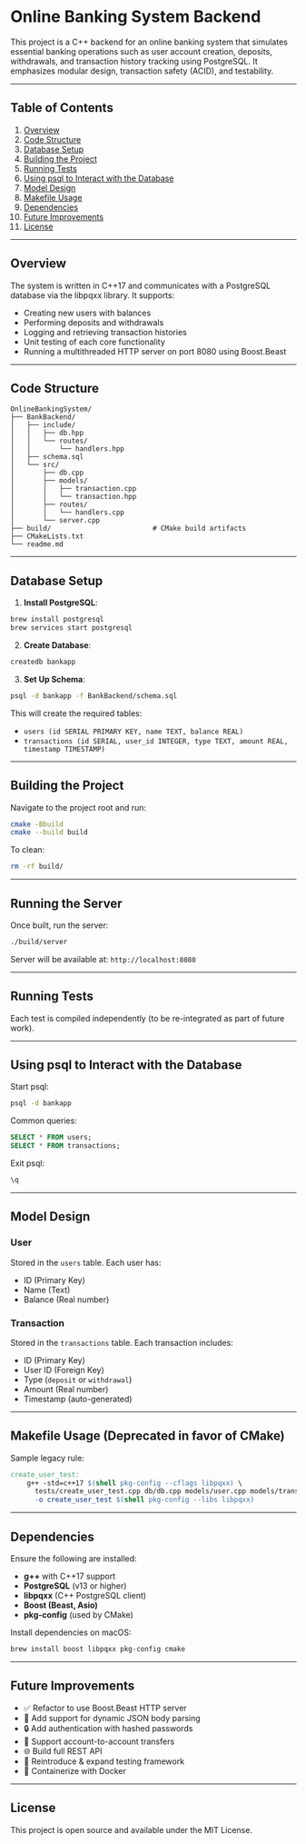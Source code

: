 # Online Banking System Backend

This project is a C++ backend for an online banking system that simulates essential banking operations such as user account creation, deposits, withdrawals, and transaction history tracking using PostgreSQL. It emphasizes modular design, transaction safety (ACID), and testability.

---

## Table of Contents

1. [Overview](#overview)
2. [Code Structure](#code-structure)
3. [Database Setup](#database-setup)
4. [Building the Project](#building-the-project)
5. [Running Tests](#running-tests)
6. [Using psql to Interact with the Database](#using-psql-to-interact-with-the-database)
7. [Model Design](#model-design)
8. [Makefile Usage](#makefile-usage)
9. [Dependencies](#dependencies)
10. [Future Improvements](#future-improvements)
11. [License](#license)

---

## Overview

The system is written in C++17 and communicates with a PostgreSQL database via the libpqxx library. It supports:

- Creating new users with balances
- Performing deposits and withdrawals
- Logging and retrieving transaction histories
- Unit testing of each core functionality
- Running a multithreaded HTTP server on port 8080 using Boost.Beast

---

## Code Structure

```
OnlineBankingSystem/
├── BankBackend/
│   ├── include/
│   │   ├── db.hpp
│   │   └── routes/
│   │       └── handlers.hpp
│   ├── schema.sql
│   └── src/
│       ├── db.cpp
│       ├── models/
│       │   ├── transaction.cpp
│       │   └── transaction.hpp
│       ├── routes/
│       │   └── handlers.cpp
│       └── server.cpp
├── build/                         # CMake build artifacts
├── CMakeLists.txt
└── readme.md
```

---

## Database Setup

1. **Install PostgreSQL**:

```bash
brew install postgresql
brew services start postgresql
```

2. **Create Database**:

```bash
createdb bankapp
```

3. **Set Up Schema**:

```bash
psql -d bankapp -f BankBackend/schema.sql
```

This will create the required tables:

- `users (id SERIAL PRIMARY KEY, name TEXT, balance REAL)`
- `transactions (id SERIAL, user_id INTEGER, type TEXT, amount REAL, timestamp TIMESTAMP)`

---

## Building the Project

Navigate to the project root and run:

```bash
cmake -Bbuild
cmake --build build
```

To clean:

```bash
rm -rf build/
```

---

## Running the Server

Once built, run the server:

```bash
./build/server
```

Server will be available at: `http://localhost:8080`

---

## Running Tests

Each test is compiled independently (to be re-integrated as part of future work).

---

## Using psql to Interact with the Database

Start psql:

```bash
psql -d bankapp
```

Common queries:

```sql
SELECT * FROM users;
SELECT * FROM transactions;
```

Exit psql:

```sql
\q
```

---

## Model Design

### User

Stored in the `users` table. Each user has:

- ID (Primary Key)
- Name (Text)
- Balance (Real number)

### Transaction

Stored in the `transactions` table. Each transaction includes:

- ID (Primary Key)
- User ID (Foreign Key)
- Type (`deposit` or `withdrawal`)
- Amount (Real number)
- Timestamp (auto-generated)

---

## Makefile Usage (Deprecated in favor of CMake)

Sample legacy rule:

```makefile
create_user_test:
	g++ -std=c++17 $(shell pkg-config --cflags libpqxx) \
	  tests/create_user_test.cpp db/db.cpp models/user.cpp models/transaction.cpp \
	  -o create_user_test $(shell pkg-config --libs libpqxx)
```

---

## Dependencies

Ensure the following are installed:

- **g++** with C++17 support
- **PostgreSQL** (v13 or higher)
- **libpqxx** (C++ PostgreSQL client)
- **Boost (Beast, Asio)**
- **pkg-config** (used by CMake)

Install dependencies on macOS:

```bash
brew install boost libpqxx pkg-config cmake
```

---

## Future Improvements

- ✅ Refactor to use Boost.Beast HTTP server
- 🧠 Add support for dynamic JSON body parsing
- 🔒 Add authentication with hashed passwords
- 🔁 Support account-to-account transfers
- 🌐 Build full REST API
- 🧪 Reintroduce & expand testing framework
- 🐳 Containerize with Docker

---

## License

This project is open source and available under the MIT License.

